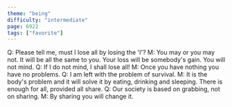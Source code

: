 ```yaml
---
theme: "being"
difficulty: "intermediate"
page: 6922
tags: ["favorite"]
---
```


Q: Please tell me, must I lose all by losing the 'I'? M: You may or you may not. It will be all the same to you. Your loss will be somebody's gain. You will not mind. Q: If I do not mind, I shall lose all! M: Once you have nothing you have no problems. Q: I am left with the problem of survival. M: It is the body's problem and it will solve it by eating, drinking and sleeping. There is enough for all, provided all share. Q: Our society is based on grabbing, not on sharing. M: By sharing you will change it.